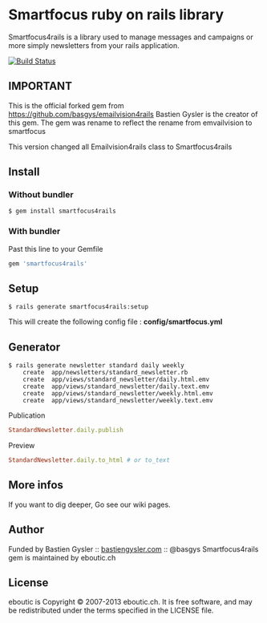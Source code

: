 Smartfocus ruby on rails library
=================================

Smartfocus4rails is a library used to manage messages and campaigns or more simply newsletters from your rails application.

[![Build Status](https://secure.travis-ci.org/eboutic/smartfocus4rails.png)](http://travis-ci.org/eboutic/smartfocus4rails)

IMPORTANT
---------

This is the official forked gem from https://github.com/basgys/emailvision4rails
Bastien Gysler is the creator of this gem.
The gem was rename to reflect the rename from emvailvision to smartfocus

This version changed all Emailvision4rails class to Smartfocus4rails

Install
-------

### Without bundler

```shell
$ gem install smartfocus4rails
```

### With bundler

Past this line to your Gemfile

```ruby
gem 'smartfocus4rails'
```

Setup
-----

```shell
$ rails generate smartfocus4rails:setup
```

This will create the following config file : **config/smartfocus.yml**

Generator
---------

```shell
$ rails generate newsletter standard daily weekly
	create  app/newsletters/standard_newsletter.rb
	create  app/views/standard_newsletter/daily.html.emv
	create  app/views/standard_newsletter/daily.text.emv
	create  app/views/standard_newsletter/weekly.html.emv
	create  app/views/standard_newsletter/weekly.text.emv
```

Publication

```ruby
StandardNewsletter.daily.publish
```

Preview

```ruby
StandardNewsletter.daily.to_html # or to_text
```

More infos
----------

If you want to dig deeper, Go see our wiki pages.

Author
------

Funded by Bastien Gysler :: [bastiengysler.com](http://www.bastiengysler.com/) :: @basgys
Smartfocus4rails gem is maintained by eboutic.ch

License
-------

eboutic is Copyright © 2007-2013 eboutic.ch. It is free software, and may be redistributed under the terms specified in the LICENSE file.